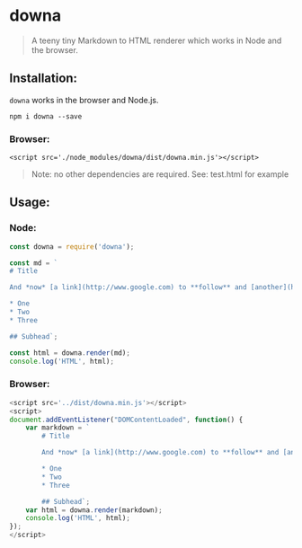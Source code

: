 # downa

> A teeny tiny Markdown to HTML renderer which works in Node and the browser.

## Installation:

`downa` works in the browser and Node.js.

`npm i downa --save`

### Browser:

`<script src='./node_modules/downa/dist/downa.min.js'></script>`

> Note: no other dependencies are required. See: test.html for example

## Usage:

### Node:

``` javascript
const downa = require('downa');

const md = `
# Title

And *now* [a link](http://www.google.com) to **follow** and [another](http://yahoo.com/).

* One
* Two
* Three

## Subhead`;

const html = downa.render(md);
console.log('HTML', html);
```

### Browser:

``` javascript
<script src='../dist/downa.min.js'></script>
<script>
document.addEventListener("DOMContentLoaded", function() {
    var markdown = `
        # Title

        And *now* [a link](http://www.google.com) to **follow** and [another](http://yahoo.com/).

        * One
        * Two
        * Three

        ## Subhead`;
    var html = downa.render(markdown);
    console.log('HTML', html);
});
</script>
```